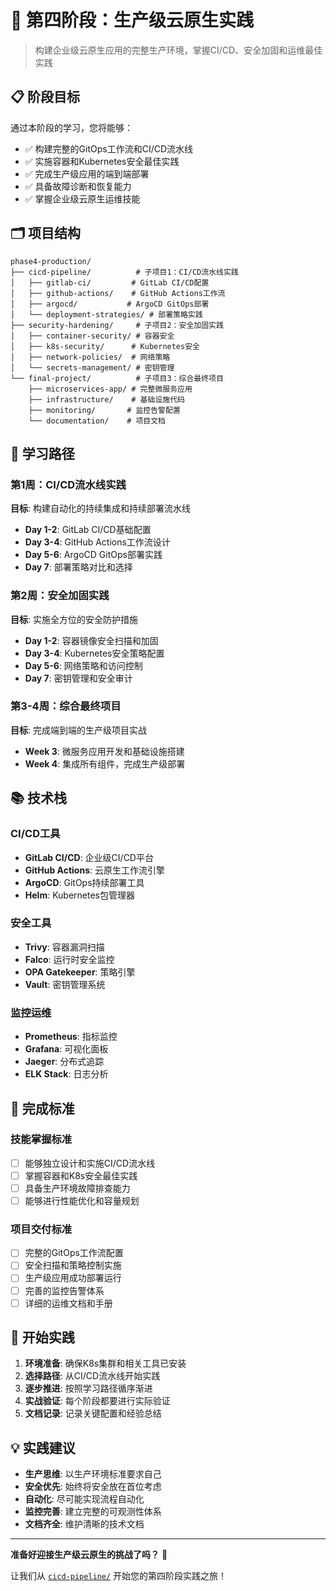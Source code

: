 # 🚀 第四阶段：生产级云原生实践

> 构建企业级云原生应用的完整生产环境，掌握CI/CD、安全加固和运维最佳实践

## 📋 阶段目标

通过本阶段的学习，您将能够：

- ✅ 构建完整的GitOps工作流和CI/CD流水线
- ✅ 实施容器和Kubernetes安全最佳实践
- ✅ 完成生产级应用的端到端部署
- ✅ 具备故障诊断和恢复能力
- ✅ 掌握企业级云原生运维技能

## 🗂️ 项目结构

```
phase4-production/
├── cicd-pipeline/          # 子项目1：CI/CD流水线实践
│   ├── gitlab-ci/         # GitLab CI/CD配置
│   ├── github-actions/    # GitHub Actions工作流
│   ├── argocd/           # ArgoCD GitOps部署
│   └── deployment-strategies/ # 部署策略实践
├── security-hardening/     # 子项目2：安全加固实践
│   ├── container-security/ # 容器安全
│   ├── k8s-security/      # Kubernetes安全
│   ├── network-policies/  # 网络策略
│   └── secrets-management/ # 密钥管理
└── final-project/          # 子项目3：综合最终项目
    ├── microservices-app/ # 完整微服务应用
    ├── infrastructure/    # 基础设施代码
    ├── monitoring/       # 监控告警配置
    └── documentation/    # 项目文档
```

## 🎯 学习路径

### 第1周：CI/CD流水线实践
**目标**: 构建自动化的持续集成和持续部署流水线

- **Day 1-2**: GitLab CI/CD基础配置
- **Day 3-4**: GitHub Actions工作流设计
- **Day 5-6**: ArgoCD GitOps部署实践
- **Day 7**: 部署策略对比和选择

### 第2周：安全加固实践
**目标**: 实施全方位的安全防护措施

- **Day 1-2**: 容器镜像安全扫描和加固
- **Day 3-4**: Kubernetes安全策略配置
- **Day 5-6**: 网络策略和访问控制
- **Day 7**: 密钥管理和安全审计

### 第3-4周：综合最终项目
**目标**: 完成端到端的生产级项目实战

- **Week 3**: 微服务应用开发和基础设施搭建
- **Week 4**: 集成所有组件，完成生产级部署

## 📚 技术栈

### CI/CD工具
- **GitLab CI/CD**: 企业级CI/CD平台
- **GitHub Actions**: 云原生工作流引擎
- **ArgoCD**: GitOps持续部署工具
- **Helm**: Kubernetes包管理器

### 安全工具
- **Trivy**: 容器漏洞扫描
- **Falco**: 运行时安全监控
- **OPA Gatekeeper**: 策略引擎
- **Vault**: 密钥管理系统

### 监控运维
- **Prometheus**: 指标监控
- **Grafana**: 可视化面板
- **Jaeger**: 分布式追踪
- **ELK Stack**: 日志分析

## 🏁 完成标准

### 技能掌握标准
- [ ] 能够独立设计和实施CI/CD流水线
- [ ] 掌握容器和K8s安全最佳实践
- [ ] 具备生产环境故障排查能力
- [ ] 能够进行性能优化和容量规划

### 项目交付标准
- [ ] 完整的GitOps工作流配置
- [ ] 安全扫描和策略控制实施
- [ ] 生产级应用成功部署运行
- [ ] 完善的监控告警体系
- [ ] 详细的运维文档和手册

## 🚀 开始实践

1. **环境准备**: 确保K8s集群和相关工具已安装
2. **选择路径**: 从CI/CD流水线开始实践
3. **逐步推进**: 按照学习路径循序渐进
4. **实战验证**: 每个阶段都要进行实际验证
5. **文档记录**: 记录关键配置和经验总结

## 💡 实践建议

- **生产思维**: 以生产环境标准要求自己
- **安全优先**: 始终将安全放在首位考虑
- **自动化**: 尽可能实现流程自动化
- **监控完善**: 建立完整的可观测性体系
- **文档齐全**: 维护清晰的技术文档

---

**准备好迎接生产级云原生的挑战了吗？** 🌟

让我们从 [`cicd-pipeline/`](./cicd-pipeline/) 开始您的第四阶段实践之旅！
